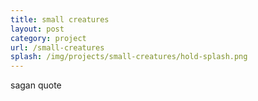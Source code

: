 ```yaml
---
title: small creatures
layout: post
category: project
url: /small-creatures
splash: /img/projects/small-creatures/hold-splash.png
---
```


sagan quote